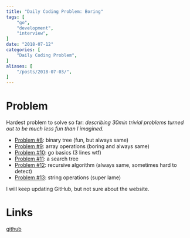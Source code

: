 ```yaml
---
title: "Daily Coding Problem: Boring"
tags: [
    "go",
    "development",
    "interview",
]
date: "2018-07-12"
categories: [
    "Daily Coding Problem",
]
aliases: [
    "/posts/2018-07-03/",
]
---
```


# Problem 

Hardest problem to solve so far: *describing 30min trivial problems turned out to be much less fun than I imagined.*

* [Problem #8](https://github.com/ngalayko/dcp/tree/master/problems/2018-07-09): binary tree (fun, but always same)
* [Problem #9](https://github.com/ngalayko/dcp/tree/master/problems/2018-07-10): array operations (boring and always same)
* [Problem #10](https://github.com/ngalayko/dcp/tree/master/problems/2018-07-11): go basics (3 lines wtf)
* [Problem #11](https://github.com/ngalayko/dcp/tree/master/problems/2018-07-12): a search tree
* [Problem #12](https://github.com/ngalayko/dcp/tree/master/problems/2018-07-13): recursive algorithm (always same, sometimes hard to detect)
* [Problem #13](https://github.com/ngalayko/dcp/tree/master/problems/2018-07-14): string operations (super lame)

I will keep updating GitHub, but not sure about the website.

# Links

[github](https://github.com/ngalayko/dcp/tree/master/problems/)
